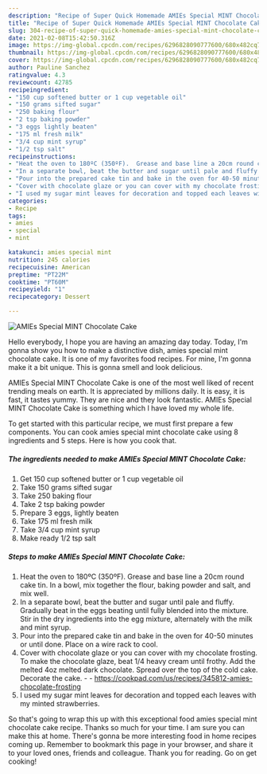 ```yaml
---
description: "Recipe of Super Quick Homemade AMIEs Special MINT Chocolate Cake"
title: "Recipe of Super Quick Homemade AMIEs Special MINT Chocolate Cake"
slug: 304-recipe-of-super-quick-homemade-amies-special-mint-chocolate-cake
date: 2021-02-08T15:42:50.316Z
image: https://img-global.cpcdn.com/recipes/6296828090777600/680x482cq70/amies-special-mint-chocolate-cake-recipe-main-photo.jpg
thumbnail: https://img-global.cpcdn.com/recipes/6296828090777600/680x482cq70/amies-special-mint-chocolate-cake-recipe-main-photo.jpg
cover: https://img-global.cpcdn.com/recipes/6296828090777600/680x482cq70/amies-special-mint-chocolate-cake-recipe-main-photo.jpg
author: Pauline Sanchez
ratingvalue: 4.3
reviewcount: 42785
recipeingredient:
- "150 cup softened butter or 1 cup vegetable oil"
- "150 grams sifted sugar"
- "250 baking flour"
- "2 tsp baking powder"
- "3 eggs lightly beaten"
- "175 ml fresh milk"
- "3/4 cup mint syrup"
- "1/2 tsp salt"
recipeinstructions:
- "Heat the oven to 180ºC (350ºF).  Grease and base line a 20cm round cake tin.  In a bowl, mix together the flour, baking powder and salt, and mix well."
- "In a separate bowl, beat the butter and sugar until pale and fluffy.  Gradually beat in the eggs beating until fully blended into the mixture.  Stir in the dry ingredients into the egg mixture, alternately with the milk and mint syrup."
- "Pour into the prepared cake tin and bake in the oven for 40-50 minutes or until done.  Place on a wire rack to cool."
- "Cover with chocolate glaze or you can cover with my chocolate frosting. To make the chocolate glaze, beat 1/4 heavy cream until frothy. Add the melted 4oz melted dark chocolate. Spread over the top of the cold cake. Decorate the cake.  https://cookpad.com/us/recipes/345812-amies-chocolate-frosting"
- "I used my sugar mint leaves for decoration and topped each leaves with my minted strawberries."
categories:
- Recipe
tags:
- amies
- special
- mint

katakunci: amies special mint 
nutrition: 245 calories
recipecuisine: American
preptime: "PT22M"
cooktime: "PT60M"
recipeyield: "1"
recipecategory: Dessert

---
```



![AMIEs Special MINT Chocolate Cake](https://img-global.cpcdn.com/recipes/6296828090777600/680x482cq70/amies-special-mint-chocolate-cake-recipe-main-photo.jpg)

Hello everybody, I hope you are having an amazing day today. Today, I'm gonna show you how to make a distinctive dish, amies special mint chocolate cake. It is one of my favorites food recipes. For mine, I'm gonna make it a bit unique. This is gonna smell and look delicious.



AMIEs Special MINT Chocolate Cake is one of the most well liked of recent trending meals on earth. It is appreciated by millions daily. It is easy, it is fast, it tastes yummy. They are nice and they look fantastic. AMIEs Special MINT Chocolate Cake is something which I have loved my whole life.


To get started with this particular recipe, we must first prepare a few components. You can cook amies special mint chocolate cake using 8 ingredients and 5 steps. Here is how you cook that.

<!--inarticleads1-->

##### The ingredients needed to make AMIEs Special MINT Chocolate Cake:

1. Get 150 cup softened butter or 1 cup vegetable oil
1. Take 150 grams sifted sugar
1. Take 250 baking flour
1. Take 2 tsp baking powder
1. Prepare 3 eggs, lightly beaten
1. Take 175 ml fresh milk
1. Take 3/4 cup mint syrup
1. Make ready 1/2 tsp salt




<!--inarticleads2-->

##### Steps to make AMIEs Special MINT Chocolate Cake:

1. Heat the oven to 180ºC (350ºF).  Grease and base line a 20cm round cake tin.  In a bowl, mix together the flour, baking powder and salt, and mix well.
1. In a separate bowl, beat the butter and sugar until pale and fluffy.  Gradually beat in the eggs beating until fully blended into the mixture.  Stir in the dry ingredients into the egg mixture, alternately with the milk and mint syrup.
1. Pour into the prepared cake tin and bake in the oven for 40-50 minutes or until done.  Place on a wire rack to cool.
1. Cover with chocolate glaze or you can cover with my chocolate frosting. To make the chocolate glaze, beat 1/4 heavy cream until frothy. Add the melted 4oz melted dark chocolate. Spread over the top of the cold cake. Decorate the cake. -  - https://cookpad.com/us/recipes/345812-amies-chocolate-frosting
1. I used my sugar mint leaves for decoration and topped each leaves with my minted strawberries.




So that's going to wrap this up with this exceptional food amies special mint chocolate cake recipe. Thanks so much for your time. I am sure you can make this at home. There's gonna be more interesting food in home recipes coming up. Remember to bookmark this page in your browser, and share it to your loved ones, friends and colleague. Thank you for reading. Go on get cooking!
